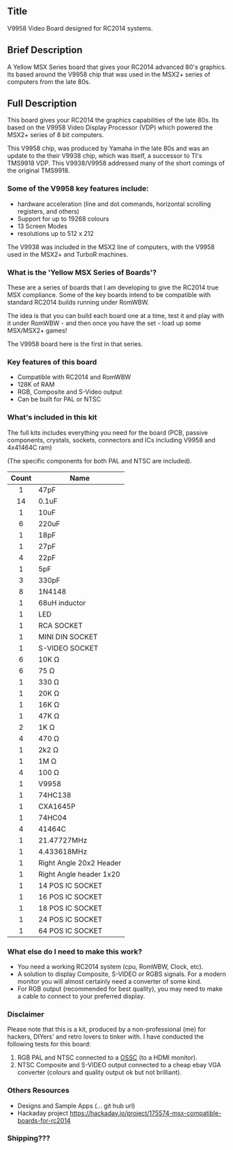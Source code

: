 

## Title

V9958 Video Board designed for RC2014 systems.

## Brief Description

A Yellow MSX Series board that gives your RC2014 advanced 80's graphics.  Its based around the V9958 chip that was used
in the MSX2+ series of computers from the late 80s.

## Full Description

This board gives your RC2014 the graphics capabilities of the late 80s. Its based on the V9958 Video Display Processor (VDP) which powered
the MSX2+ series of 8 bit computers.

This V9958 chip, was produced by Yamaha in the late 80s and was an update to the their V9938 chip, which was itself, a successor to TI's TMS9918 VDP.  This V9938/V9958 addressed many of the short comings of the original TMS9918.

### Some of the V9958 key features include:

* hardware acceleration (line and dot commands, horizontal scrolling registers, and others)
* Support for up to 19268 colours
* 13 Screen Modes
* resolutions up to 512 x 212

The V9938 was included in the MSX2 line of computers, with the V9958 used in the MSX2+ and TurboR machines.


### What is the 'Yellow MSX Series of Boards'?

These are a series of boards that I am developing to give the RC2014 true MSX compliance.  Some of the key boards intend to be compatible with standard RC2014 builds running under RomWBW.

The idea is that you can build each board one at a time, test it and play with it under RomWBW - and then once you have the set - load up some MSX/MSX2+ games!

The V9958 board here is the first in that series.

### Key features of this board

* Compatible with RC2014 and RomWBW
* 128K of RAM
* RGB, Composite and S-Video output
* Can be built for PAL or NTSC

### What's included in this kit

The full kits includes everything you need for the board (PCB, passive components, crystals, sockets, connectors and ICs including V9958 and 4x41464C ram)

(The specific components for both PAL and NTSC are included).

|Count   | Name  |
|:------:|-------|
| 1      |  47pF  |
| 14     |  0.1uF |
| 1      |  10uF   |
| 6      |  220uF   |
| 1      |  18pF  |
| 1      |  27pF  |
| 4      |  22pF  |
| 1      |  5pF  |
| 3      |  330pF  |
| 8      |  1N4148  |
| 1      |  68uH inductor  |
| 1      |  LED  |
| 1      |  RCA SOCKET  |
| 1      |  MINI DIN SOCKET  |
| 1      |  S-VIDEO SOCKET  |
| 6      |  10K Ω |
| 6      |  75  Ω |
| 1      |  330 Ω |
| 1      |  20K Ω|
| 1      |  16K Ω|
| 1      |  47K Ω |
| 2      |  1K  Ω |
| 4      |  470 Ω |
| 1      |  2k2 Ω |
| 1      |  1M  Ω |
| 4      |  100 Ω  |
| 1      |  V9958   |
| 1      |  74HC138  |
| 1      |  CXA1645P  |
| 1      |  74HC04  |
| 4      |  41464C  |
| 1      |  21.47727MHz  |
| 1      |  4.433618MHz  |
| 1      |  Right Angle 20x2 Header  |
| 1      |  Right Angle header 1x20 |
| 1      |  14 POS IC SOCKET    |
| 1      |  16 POS IC SOCKET    |
| 1      |  18 POS IC SOCKET    |
| 1      |  24 POS IC SOCKET    |
| 1      |  64 POS IC SOCKET    |

### What else do I need to make this work?

* You need a working RC2014 system (cpu, RomWBW, Clock, etc).
* A solution to display Composite, S-VIDEO or RGBS signals.  For a modern monitor you will almost certainly need a converter of some kind.
* For RGB output (recommended for best quality), you may need to make a cable to connect to your preferred display.

### Disclaimer

Please note that this is a kit, produced by a non-professional (me) for hackers, DIYers' and retro lovers to tinker with.  I have conducted the following tests for this board:
1. RGB PAL and NTSC connected to a [OSSC](https://www.retrorgb.com/ossc.html) (to a HDMI monitor).
2. NTSC Composite and S-VIDEO output connected to a cheap ebay VGA converter (colours and quality output ok but not brilliant).


### Others Resources

* Designs and Sample Apps (... git hub url)
* Hackaday project https://hackaday.io/project/175574-msx-compatible-boards-for-rc2014

### Shipping???


